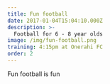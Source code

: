 ```yaml
---
title: Fun football
date: 2017-01-04T15:04:10.000Z
description: >-
  Football for 6 - 8 year olds
image: /img/fun-football.png
training: 4:15pm at Onerahi FC
order: 2
---
```


Fun football is fun